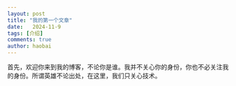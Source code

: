 ```yaml
---
layout: post
title: "我的第一个文章"
date:   2024-11-9
tags: [介绍]
comments: true
author: haobai
---
```



首先，欢迎你来到我的博客，不论你是谁。我并不关心你的身份，你也不必关注我的身份。所谓英雄不论出处，在这里，我们只关心技术。

